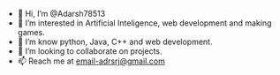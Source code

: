 - 👋 Hi, I’m @Adarsh78513
- 👀 I’m interested in Artificial Inteligence, web development and making games.
- 🌱 I’m know python, Java, C++ and web development.
- 💞️ I’m looking to collaborate on projects.
- 📫 Reach me at email-adrsrj@gmail.com

<!---
Adarsh78513/Adarsh78513 is a ✨ special ✨ repository because its `README.md` (this file) appears on your GitHub profile.
You can click the Preview link to take a look at your changes.
--->
